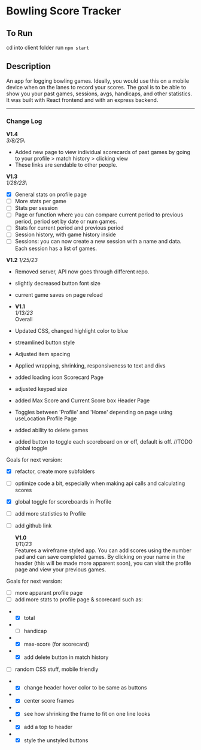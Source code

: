 # Bowling Score Tracker

## To Run

cd into client folder
run `npm start`

## Description

An app for logging bowling games. Ideally, you would use this on a mobile device when on the lanes to record your scores. The goal is to be able to show you your past games, sessions, avgs, handicaps, and other statistics. It was built with React frontend and with an express backend.

---

### Change Log

**V1.4**\
_3/8/25_\

- Added new page to view individual scorecards of past games by going to your profile > match history > clicking view
- These links are sendable to other people.

**V1.3**\
_1/28/23_\

- [x] General stats on profile page
- [ ] More stats per game
- [ ] Stats per session
- [ ] Page or function where you can compare current period to previous period, period set by date or num games.
- [ ] Stats for current period and previous period
- [ ] Session history, with game history inside
- [ ] Sessions: you can now create a new session with a name and data. Each session has a list of games.

**V1.2**
_1/25/23_

- Removed server, API now goes through different repo.
- slightly decreased button font size
- current game saves on page reload

- **V1.1**\
  _1/13/23_\
  Overall

- Updated CSS, changed highlight color to blue
- streamlined button style
- Adjusted item spacing
- Applied wrapping, shrinking, responsiveness to text and divs
- added loading icon
  Scorecard Page
- adjusted keypad size
- added Max Score and Current Score box
  Header Page
- Toggles between 'Profile' and 'Home' depending on page using useLocation
  Profile Page
- added ability to delete games
- added button to toggle each scoreboard on or off, default is off. //TODO global toggle

Goals for next version:

- [x] refactor, create more subfolders
- [ ] optimize code a bit, especially when making api calls and calculating scores
- [x] global toggle for scoreboards in Profile
- [ ] add more statistics to Profile
- [ ] add github link

  **V1.0**\
   _1/11/23_\
   Features a wireframe styled app. You can add scores using the number pad and can save completed games. By clicking on your name in the header (this will be made more apparent soon), you can visit the profile page and view your previous games.

Goals for next version:

- [ ] more apparant profile page
- [ ] add more stats to profile page & scorecard such as:
- - [x] total
- - [ ] handicap
- - [x] max-score (for scorecard)
- - [x] add delete button in match history
- [ ] random CSS stuff, mobile friendly
- - [x] change header hover color to be same as buttons
- - [x] center score frames
- - [x] see how shrinking the frame to fit on one line looks
- - [x] add a top to header
- - [x] style the unstyled buttons

